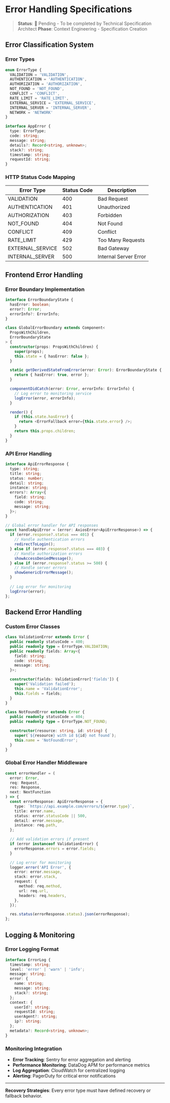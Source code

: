 # Error Handling Specifications

> **Status**: 🔄 Pending - To be completed by Technical Specification Architect
> **Phase**: Context Engineering - Specification Creation

## Error Classification System

### Error Types
```typescript
enum ErrorType {
  VALIDATION = 'VALIDATION',
  AUTHENTICATION = 'AUTHENTICATION',
  AUTHORIZATION = 'AUTHORIZATION',
  NOT_FOUND = 'NOT_FOUND',
  CONFLICT = 'CONFLICT',
  RATE_LIMIT = 'RATE_LIMIT',
  EXTERNAL_SERVICE = 'EXTERNAL_SERVICE',
  INTERNAL_SERVER = 'INTERNAL_SERVER',
  NETWORK = 'NETWORK'
}

interface AppError {
  type: ErrorType;
  code: string;
  message: string;
  details?: Record<string, unknown>;
  stack?: string;
  timestamp: string;
  requestId: string;
}
```

### HTTP Status Code Mapping
| Error Type | Status Code | Description |
|------------|-------------|-------------|
| VALIDATION | 400 | Bad Request |
| AUTHENTICATION | 401 | Unauthorized |
| AUTHORIZATION | 403 | Forbidden |
| NOT_FOUND | 404 | Not Found |
| CONFLICT | 409 | Conflict |
| RATE_LIMIT | 429 | Too Many Requests |
| EXTERNAL_SERVICE | 502 | Bad Gateway |
| INTERNAL_SERVER | 500 | Internal Server Error |

## Frontend Error Handling

### Error Boundary Implementation
```typescript
interface ErrorBoundaryState {
  hasError: boolean;
  error?: Error;
  errorInfo?: ErrorInfo;
}

class GlobalErrorBoundary extends Component<
  PropsWithChildren,
  ErrorBoundaryState
> {
  constructor(props: PropsWithChildren) {
    super(props);
    this.state = { hasError: false };
  }

  static getDerivedStateFromError(error: Error): ErrorBoundaryState {
    return { hasError: true, error };
  }

  componentDidCatch(error: Error, errorInfo: ErrorInfo) {
    // Log error to monitoring service
    logError(error, errorInfo);
  }

  render() {
    if (this.state.hasError) {
      return <ErrorFallback error={this.state.error} />;
    }
    return this.props.children;
  }
}
```

### API Error Handling
```typescript
interface ApiErrorResponse {
  type: string;
  title: string;
  status: number;
  detail: string;
  instance: string;
  errors?: Array<{
    field: string;
    code: string;
    message: string;
  }>;
}

// Global error handler for API responses
const handleApiError = (error: AxiosError<ApiErrorResponse>) => {
  if (error.response?.status === 401) {
    // Handle authentication errors
    redirectToLogin();
  } else if (error.response?.status === 403) {
    // Handle authorization errors
    showAccessDeniedMessage();
  } else if (error.response?.status >= 500) {
    // Handle server errors
    showGenericErrorMessage();
  }
  
  // Log error for monitoring
  logError(error);
};
```

## Backend Error Handling

### Custom Error Classes
```typescript
class ValidationError extends Error {
  public readonly statusCode = 400;
  public readonly type = ErrorType.VALIDATION;
  public readonly fields: Array<{
    field: string;
    code: string;
    message: string;
  }>;

  constructor(fields: ValidationError['fields']) {
    super('Validation failed');
    this.name = 'ValidationError';
    this.fields = fields;
  }
}

class NotFoundError extends Error {
  public readonly statusCode = 404;
  public readonly type = ErrorType.NOT_FOUND;

  constructor(resource: string, id: string) {
    super(`${resource} with id ${id} not found`);
    this.name = 'NotFoundError';
  }
}
```

### Global Error Handler Middleware
```typescript
const errorHandler = (
  error: Error,
  req: Request,
  res: Response,
  next: NextFunction
) => {
  const errorResponse: ApiErrorResponse = {
    type: `https://api.example.com/errors/${error.type}`,
    title: error.name,
    status: error.statusCode || 500,
    detail: error.message,
    instance: req.path,
  };

  // Add validation errors if present
  if (error instanceof ValidationError) {
    errorResponse.errors = error.fields;
  }

  // Log error for monitoring
  logger.error('API Error', {
    error: error.message,
    stack: error.stack,
    request: {
      method: req.method,
      url: req.url,
      headers: req.headers,
    },
  });

  res.status(errorResponse.status).json(errorResponse);
};
```

## Logging & Monitoring

### Error Logging Format
```typescript
interface ErrorLog {
  timestamp: string;
  level: 'error' | 'warn' | 'info';
  message: string;
  error: {
    name: string;
    message: string;
    stack?: string;
  };
  context: {
    userId?: string;
    requestId: string;
    userAgent?: string;
    ip?: string;
  };
  metadata?: Record<string, unknown>;
}
```

### Monitoring Integration
- **Error Tracking**: Sentry for error aggregation and alerting
- **Performance Monitoring**: DataDog APM for performance metrics
- **Log Aggregation**: CloudWatch for centralized logging
- **Alerting**: PagerDuty for critical error notifications

---
**Recovery Strategies**: Every error type must have defined recovery or fallback behavior.
